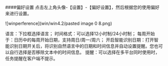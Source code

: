 ####偏好设置
点击左上角头像-【设置】-【偏好设置】，然后根据您的使用偏好来进行设置。

![winperference](win/win4.2/pasted image 0 8.png)

语言：下拉框选择语言；
时间格式：可以选择12小时制/24小时制；
每周开始于：日历中的每周开始日期，支持周日/周一/周六；
开启智能识别日期：打开智能识别日期开关后，将识别自然语言中的日期和时间信息并自动设置提醒。您也可以自行选择是否移除文本中的时间信息。
提醒：可以选择在多平台同时使用时，任务提醒在客户端不提示。
